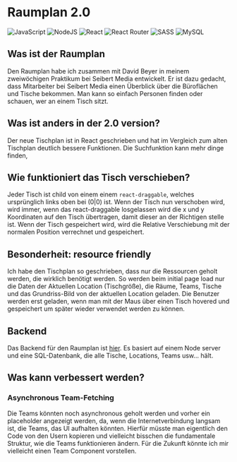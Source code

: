 # Raumplan 2.0

![JavaScript](https://img.shields.io/badge/javascript-%23323330.svg?style=for-the-badge&logo=javascript&logoColor=%23F7DF1E)
![NodeJS](https://img.shields.io/badge/node.js-6DA55F?style=for-the-badge&logo=node.js&logoColor=white)
![React](https://img.shields.io/badge/react-%2320232a.svg?style=for-the-badge&logo=react&logoColor=%2361DAFB)
![React Router](https://img.shields.io/badge/React_Router-CA4245?style=for-the-badge&logo=react-router&logoColor=white)
![SASS](https://img.shields.io/badge/SASS-hotpink.svg?style=for-the-badge&logo=SASS&logoColor=white)
![MySQL](https://img.shields.io/badge/mysql-%2300f.svg?style=for-the-badge&logo=mysql&logoColor=white)

## Was ist der Raumplan

Den Raumplan habe ich zusammen mit David Beyer in meinem zweiwöchigen Praktikum bei Seibert Media entwickelt. Er ist dazu gedacht, dass Mitarbeiter bei Seibert Media einen Überblick über die Büroflächen und Tische bekommen. Man kann so einfach Personen finden oder schauen, wer an einem Tisch sitzt.

## Was ist anders in der 2.0 version?

Der neue Tischplan ist in React geschrieben und hat im Vergleich zum alten Tischplan deutlich bessere Funktionen. Die Suchfunktion kann mehr dinge finden,

## Wie funktioniert das Tisch verschieben?

Jeder Tisch ist child von einem einem `react-draggable`, welches ursprünglich links oben bei (0|0) ist. Wenn der Tisch nun verschoben wird, wird immer, wenn das react-draggable losgelassen wird die x und y Koordinaten auf den Tisch übertragen, damit dieser an der Richtigen stelle ist. Wenn der Tisch gespeichert wird, wird die Relative Verschiebung mit der normalen Position verrechnet und gespeichert.

## Besonderheit: resource friendly

Ich habe den Tischplan so geschrieben, dass nur die Ressourcen geholt werden, die wirklich benötigt werden. So werden beim initial page load nur die Daten der Aktuellen Location (Tischgröße), die Räume, Teams, Tische und das Grundriss-Bild von der aktuellen Location geladen. Die Benutzer werden erst geladen, wenn man mit der Maus über einen Tisch hovered und gespeichert um später wieder verwendet werden zu können.

## Backend

Das Backend für den Raumplan ist [hier](https://github.com/NilsGke/raumplan2Server). Es basiert auf einem Node server und eine SQL-Datenbank, die alle Tische, Locations, Teams usw... hält.

## Was kann verbessert werden?

### Asynchronous Team-Fetching

Die Teams könnten noch asynchronous geholt werden und vorher ein placeholder angezeigt werden, da, wenn die Internetverbindung langsam ist, die Teams, das UI aufhalten könnten. Hierfür müsste man eigentlich den Code von den Usern kopieren und vielleicht bisschen die fundamentale Struktur, wie die Teams funktionieren ändern. Für die Zukunft könnte ich mir vielleicht einen Team Component vorstellen.
